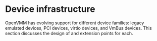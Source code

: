 # Device infrastructure

OpenVMM has evolving support for different device families: legacy emulated
devices, PCI devices, virtio devices, and VmBus devices. This section discusses
the design of and extension points for each.
